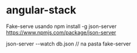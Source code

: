 # angular-stack


Fake-serve usando npm install -g json-server
https://www.npmjs.com/package/json-server



json-server --watch db.json // na pasta fake-server